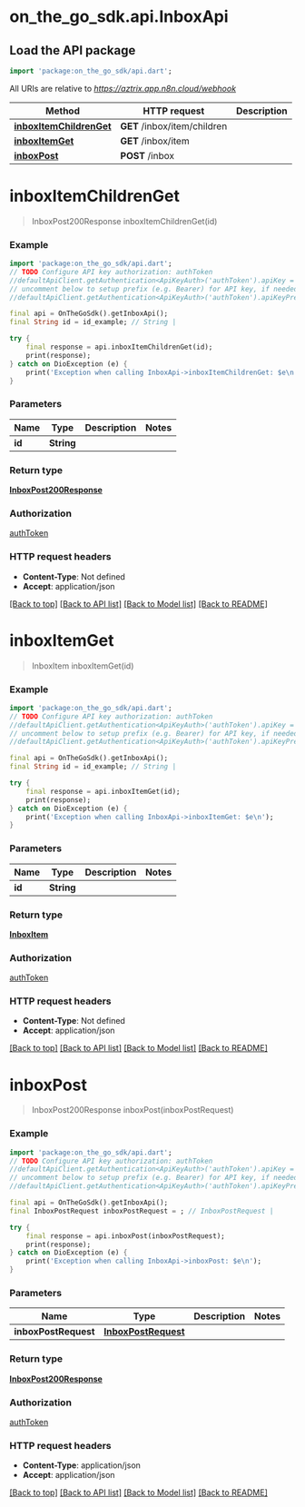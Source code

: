 # on_the_go_sdk.api.InboxApi

## Load the API package
```dart
import 'package:on_the_go_sdk/api.dart';
```

All URIs are relative to *https://aztrix.app.n8n.cloud/webhook*

Method | HTTP request | Description
------------- | ------------- | -------------
[**inboxItemChildrenGet**](InboxApi.md#inboxitemchildrenget) | **GET** /inbox/item/children | 
[**inboxItemGet**](InboxApi.md#inboxitemget) | **GET** /inbox/item | 
[**inboxPost**](InboxApi.md#inboxpost) | **POST** /inbox | 


# **inboxItemChildrenGet**
> InboxPost200Response inboxItemChildrenGet(id)



### Example
```dart
import 'package:on_the_go_sdk/api.dart';
// TODO Configure API key authorization: authToken
//defaultApiClient.getAuthentication<ApiKeyAuth>('authToken').apiKey = 'YOUR_API_KEY';
// uncomment below to setup prefix (e.g. Bearer) for API key, if needed
//defaultApiClient.getAuthentication<ApiKeyAuth>('authToken').apiKeyPrefix = 'Bearer';

final api = OnTheGoSdk().getInboxApi();
final String id = id_example; // String | 

try {
    final response = api.inboxItemChildrenGet(id);
    print(response);
} catch on DioException (e) {
    print('Exception when calling InboxApi->inboxItemChildrenGet: $e\n');
}
```

### Parameters

Name | Type | Description  | Notes
------------- | ------------- | ------------- | -------------
 **id** | **String**|  | 

### Return type

[**InboxPost200Response**](InboxPost200Response.md)

### Authorization

[authToken](../README.md#authToken)

### HTTP request headers

 - **Content-Type**: Not defined
 - **Accept**: application/json

[[Back to top]](#) [[Back to API list]](../README.md#documentation-for-api-endpoints) [[Back to Model list]](../README.md#documentation-for-models) [[Back to README]](../README.md)

# **inboxItemGet**
> InboxItem inboxItemGet(id)



### Example
```dart
import 'package:on_the_go_sdk/api.dart';
// TODO Configure API key authorization: authToken
//defaultApiClient.getAuthentication<ApiKeyAuth>('authToken').apiKey = 'YOUR_API_KEY';
// uncomment below to setup prefix (e.g. Bearer) for API key, if needed
//defaultApiClient.getAuthentication<ApiKeyAuth>('authToken').apiKeyPrefix = 'Bearer';

final api = OnTheGoSdk().getInboxApi();
final String id = id_example; // String | 

try {
    final response = api.inboxItemGet(id);
    print(response);
} catch on DioException (e) {
    print('Exception when calling InboxApi->inboxItemGet: $e\n');
}
```

### Parameters

Name | Type | Description  | Notes
------------- | ------------- | ------------- | -------------
 **id** | **String**|  | 

### Return type

[**InboxItem**](InboxItem.md)

### Authorization

[authToken](../README.md#authToken)

### HTTP request headers

 - **Content-Type**: Not defined
 - **Accept**: application/json

[[Back to top]](#) [[Back to API list]](../README.md#documentation-for-api-endpoints) [[Back to Model list]](../README.md#documentation-for-models) [[Back to README]](../README.md)

# **inboxPost**
> InboxPost200Response inboxPost(inboxPostRequest)



### Example
```dart
import 'package:on_the_go_sdk/api.dart';
// TODO Configure API key authorization: authToken
//defaultApiClient.getAuthentication<ApiKeyAuth>('authToken').apiKey = 'YOUR_API_KEY';
// uncomment below to setup prefix (e.g. Bearer) for API key, if needed
//defaultApiClient.getAuthentication<ApiKeyAuth>('authToken').apiKeyPrefix = 'Bearer';

final api = OnTheGoSdk().getInboxApi();
final InboxPostRequest inboxPostRequest = ; // InboxPostRequest | 

try {
    final response = api.inboxPost(inboxPostRequest);
    print(response);
} catch on DioException (e) {
    print('Exception when calling InboxApi->inboxPost: $e\n');
}
```

### Parameters

Name | Type | Description  | Notes
------------- | ------------- | ------------- | -------------
 **inboxPostRequest** | [**InboxPostRequest**](InboxPostRequest.md)|  | 

### Return type

[**InboxPost200Response**](InboxPost200Response.md)

### Authorization

[authToken](../README.md#authToken)

### HTTP request headers

 - **Content-Type**: application/json
 - **Accept**: application/json

[[Back to top]](#) [[Back to API list]](../README.md#documentation-for-api-endpoints) [[Back to Model list]](../README.md#documentation-for-models) [[Back to README]](../README.md)

